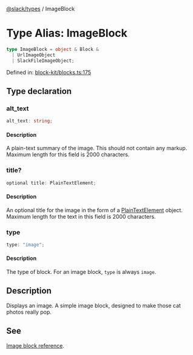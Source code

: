 [@slack/types](../index.md) / ImageBlock

# Type Alias: ImageBlock

```ts
type ImageBlock = object & Block & 
  | UrlImageObject
  | SlackFileImageObject;
```

Defined in: [block-kit/blocks.ts:175](https://github.com/slackapi/node-slack-sdk/blob/main/packages/types/src/block-kit/blocks.ts#L175)

## Type declaration

### alt\_text

```ts
alt_text: string;
```

#### Description

A plain-text summary of the image. This should not contain any markup.
Maximum length for this field is 2000 characters.

### title?

```ts
optional title: PlainTextElement;
```

#### Description

An optional title for the image in the form of a [PlainTextElement](../interfaces/PlainTextElement.md) object.
Maximum length for the text in this field is 2000 characters.

### type

```ts
type: "image";
```

#### Description

The type of block. For an image block, `type` is always `image`.

## Description

Displays an image. A simple image block, designed to make those cat photos really pop.

## See

[Image block reference](https://docs.slack.dev/reference/block-kit/blocks/image-block).

